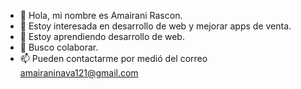 - 👋 Hola, mi nombre es Amairani Rascon.
- 👀 Estoy interesada en desarrollo de web y mejorar apps de venta.
- 🌱 Estoy aprendiendo desarrollo de web.
- 💞️ Busco colaborar.
- 📫 Pueden contactarme por medió del correo amairaninava121@gmail.com

<!---
AmairaniRN/AmairaniRN is a ✨ special ✨ repository because its `README.md` (this file) appears on your GitHub profile.
You can click the Preview link to take a look at your changes
--->
